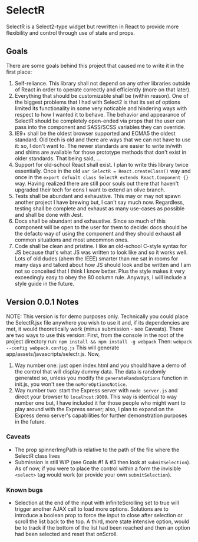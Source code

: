 # SelectR
SelectR is a Select2-type widget but rewritten in React to provide more flexibility
and control through use of state and props.

## Goals
There are some goals behind this project that caused me to write it in the first place:
1. Self-reliance. This library shall not depend on any other libraries outside of React
   in order to operate correctly and efficiently (more on that later).
2. Everything that should be customizable shall be (within reason). One of the biggest
   problems that I had with Select2 is that its set of options limited its functionality
   in some very noticable and hindering ways with respect to how I wanted it to behave.
   The behavior and appearance of SelectR should be completely open-ended via props that
   the user can pass into the component and SASS/SCSS variables they can override.
3. IE9+ shall be the oldest browser supported and ECMA5 the oldest standard. Old tech is
   old and there are ways that we can not have to use it: so, I don't want to. The newer
   standards are easier to write in/with and shims are available for those prototype
   methods that don't exist in older standards. That being said, ...
4. Support for old-school React shall exist. I plan to write this library twice essentially.
   Once in the old
   `var SelectR = React.createClass()` way
   and once in the
   `export defualt class SelectR extends React.Component {}` way.
   Having realized there are still poor souls out there that haven't upgraded their tech
   for eons I want to extend an olive branch.
5. Tests shall be abundant and exhaustive. This may or may not spawn another
   project I have brewing but, I can't say much now. Regardless, testing shall be
   complete and exhaust as many use-cases as possible and shall be done with Jest.
6. Docs shall be abundant and exhaustive. Since so much of this component will be
   open to the user for them to decide: docs should be the defacto way of using
   the component and they should exhaust all common situations and most uncommon ones.
7. Code shall be clean and pristine. I like an old-school C-style syntax for JS because
   that's what JS was written to look like and so it works well. Lots of old dudes
   (ahem the IEEE) smarter than me sat in rooms for many days and talked about how
   JS should look and be written and I am not so conceited that I think I know better.
   Plus the style makes it very exceedingly easy to obey the 80 column rule. Anyways,
   I will include a style guide in the future.

## Version 0.0.1 Notes
NOTE: This version is for demo purposes only. Technically you could place the
SelectR.jsx file anywhere you wish to use it and, if its dependencies are met,
it would theoretically work (minus submission - see Caveats).
There are two ways to use this version:
First, from the console in the root of the project directory run:
`npm install && npm install -g webpack`
Then:
`webpack --config webpack.config.js`
This will generate app/assets/javascripts/selectr.js.
Now,
1. Way number one: just open index.html and you should have a demo of the control
   that will display dummy data. The data is randomly generated so, unless you
   modify the `generateRandomOptions` function in init.js, you won't see the
   `noMoreOptionsNotice`.
2. Way number two: start the Express server with `node server.js` and direct your
   browser to `localhost:9000`. This way is identical to way number one but, I have
   included it for those people who might want to play around with the Express server;
   also, I plan to expand on the Express demo server's capabilities for further
   demonstration purposes in the future.

### Caveats
- The prop spinnerImgPath is relative to the path of the file where the SelectR
  class lives
- Submission is still WIP (see Goals #1 & #3 then look at `submitSelection`).
  As of now, if you were to place the control within a form the invisible
  `<select>` tag would work (or provide your own `submitSelection`).

### Known bugs
- Selection at the end of the input with infiniteScrolling set to true will trigger
  another AJAX call to load more options. Solutions are to introduce a boolean prop
  to force the input to close after selection or scroll the list back to the top. A
  third, more state intensive option, would be to track if the bottom of the list had
  been reached and then an option had been selected and reset that onScroll.
